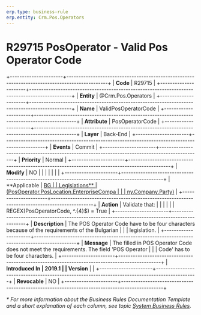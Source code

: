 ```yaml
---
erp.type: business-rule
erp.entity: Crm.Pos.Operators
---
```


# R29715 PosOperator - Valid Pos Operator Code
+----------------------+-----------------------------------------------------------------------------------------------+
| **Code**             | R29715                                                                                        |
+----------------------+-----------------------------------------------------------------------------------------------+
| **Entity**           | @Crm.Pos.Operators                                                                            |
+----------------------+-----------------------------------------------------------------------------------------------+
| **Name**             | ValidPosOperatorCode                                                                          |
+----------------------+-----------------------------------------------------------------------------------------------+
| **Attribute**        | PosOperatorCode                                                                               |
+----------------------+-----------------------------------------------------------------------------------------------+
| **Layer**            | Back-End                                                                                      |
+----------------------+-----------------------------------------------------------------------------------------------+
| **Events**           | Commit                                                                                        |
+----------------------+-----------------------------------------------------------------------------------------------+
| **Priority**         | Normal                                                                                        |
+----------------------+-----------------------------------------------------------------------------------------------+
| **Modify**           | NO                                                                                            |
|                      |                                                                                               |
|                      |                                                                                               |
+----------------------+-----------------------------------------------------------------------------------------------+
| **Applicable         | [BG                                                                                           |
| Legislations**       | (PosOperator.PosLocation.EnterpriseCompa                                                      |
|                      | ny.Company.Party)](xref:applicable-legislations)                                              |
+----------------------+-----------------------------------------------------------------------------------------------+
| **Action**           | Validate that:                                                                                |
|                      |                                                                                               |
|                      | REGEX(PosOperatorCode, \^.{4}\$) = True                                                       |
+----------------------+-----------------------------------------------------------------------------------------------+
| **Description**      | The POS Operator Code have to be four characters because of the requirements of the Bulgarian |
|                      | legislation.                                                                                  |
+----------------------+-----------------------------------------------------------------------------------------------+
| **Message**          | The filled in POS Operator Code does not meet the requirements. The field \'POS Operator      |
|                      | Code\' has to be four characters.                                                             |
+----------------------+-----------------------------------------------------------------------------------------------+
| **Introduced In      | 2019.1                                                                                        |
| Version**            |                                                                                               |
+----------------------+-----------------------------------------------------------------------------------------------+
| **Revocable**        | NO                                                                                            |
+----------------------+-----------------------------------------------------------------------------------------------+

*\* For more information about the Business Rules Documentation Template and a short explanation of each column, see
topic [System Business Rules](../templates/template-description-system-business-rules.md).*
